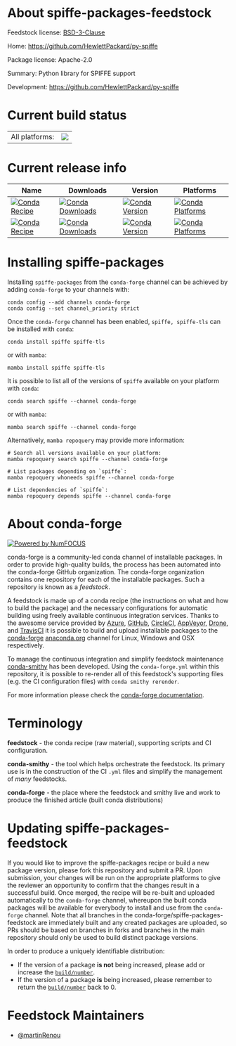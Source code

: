 About spiffe-packages-feedstock
===============================

Feedstock license: [BSD-3-Clause](https://github.com/conda-forge/spiffe-packages-feedstock/blob/main/LICENSE.txt)

Home: https://github.com/HewlettPackard/py-spiffe

Package license: Apache-2.0

Summary: Python library for SPIFFE support

Development: https://github.com/HewlettPackard/py-spiffe

Current build status
====================


<table><tr><td>All platforms:</td>
    <td>
      <a href="https://dev.azure.com/conda-forge/feedstock-builds/_build/latest?definitionId=23304&branchName=main">
        <img src="https://dev.azure.com/conda-forge/feedstock-builds/_apis/build/status/spiffe-packages-feedstock?branchName=main">
      </a>
    </td>
  </tr>
</table>

Current release info
====================

| Name | Downloads | Version | Platforms |
| --- | --- | --- | --- |
| [![Conda Recipe](https://img.shields.io/badge/recipe-spiffe-green.svg)](https://anaconda.org/conda-forge/spiffe) | [![Conda Downloads](https://img.shields.io/conda/dn/conda-forge/spiffe.svg)](https://anaconda.org/conda-forge/spiffe) | [![Conda Version](https://img.shields.io/conda/vn/conda-forge/spiffe.svg)](https://anaconda.org/conda-forge/spiffe) | [![Conda Platforms](https://img.shields.io/conda/pn/conda-forge/spiffe.svg)](https://anaconda.org/conda-forge/spiffe) |
| [![Conda Recipe](https://img.shields.io/badge/recipe-spiffe--tls-green.svg)](https://anaconda.org/conda-forge/spiffe-tls) | [![Conda Downloads](https://img.shields.io/conda/dn/conda-forge/spiffe-tls.svg)](https://anaconda.org/conda-forge/spiffe-tls) | [![Conda Version](https://img.shields.io/conda/vn/conda-forge/spiffe-tls.svg)](https://anaconda.org/conda-forge/spiffe-tls) | [![Conda Platforms](https://img.shields.io/conda/pn/conda-forge/spiffe-tls.svg)](https://anaconda.org/conda-forge/spiffe-tls) |

Installing spiffe-packages
==========================

Installing `spiffe-packages` from the `conda-forge` channel can be achieved by adding `conda-forge` to your channels with:

```
conda config --add channels conda-forge
conda config --set channel_priority strict
```

Once the `conda-forge` channel has been enabled, `spiffe, spiffe-tls` can be installed with `conda`:

```
conda install spiffe spiffe-tls
```

or with `mamba`:

```
mamba install spiffe spiffe-tls
```

It is possible to list all of the versions of `spiffe` available on your platform with `conda`:

```
conda search spiffe --channel conda-forge
```

or with `mamba`:

```
mamba search spiffe --channel conda-forge
```

Alternatively, `mamba repoquery` may provide more information:

```
# Search all versions available on your platform:
mamba repoquery search spiffe --channel conda-forge

# List packages depending on `spiffe`:
mamba repoquery whoneeds spiffe --channel conda-forge

# List dependencies of `spiffe`:
mamba repoquery depends spiffe --channel conda-forge
```


About conda-forge
=================

[![Powered by
NumFOCUS](https://img.shields.io/badge/powered%20by-NumFOCUS-orange.svg?style=flat&colorA=E1523D&colorB=007D8A)](https://numfocus.org)

conda-forge is a community-led conda channel of installable packages.
In order to provide high-quality builds, the process has been automated into the
conda-forge GitHub organization. The conda-forge organization contains one repository
for each of the installable packages. Such a repository is known as a *feedstock*.

A feedstock is made up of a conda recipe (the instructions on what and how to build
the package) and the necessary configurations for automatic building using freely
available continuous integration services. Thanks to the awesome service provided by
[Azure](https://azure.microsoft.com/en-us/services/devops/), [GitHub](https://github.com/),
[CircleCI](https://circleci.com/), [AppVeyor](https://www.appveyor.com/),
[Drone](https://cloud.drone.io/welcome), and [TravisCI](https://travis-ci.com/)
it is possible to build and upload installable packages to the
[conda-forge](https://anaconda.org/conda-forge) [anaconda.org](https://anaconda.org/)
channel for Linux, Windows and OSX respectively.

To manage the continuous integration and simplify feedstock maintenance
[conda-smithy](https://github.com/conda-forge/conda-smithy) has been developed.
Using the ``conda-forge.yml`` within this repository, it is possible to re-render all of
this feedstock's supporting files (e.g. the CI configuration files) with ``conda smithy rerender``.

For more information please check the [conda-forge documentation](https://conda-forge.org/docs/).

Terminology
===========

**feedstock** - the conda recipe (raw material), supporting scripts and CI configuration.

**conda-smithy** - the tool which helps orchestrate the feedstock.
                   Its primary use is in the construction of the CI ``.yml`` files
                   and simplify the management of *many* feedstocks.

**conda-forge** - the place where the feedstock and smithy live and work to
                  produce the finished article (built conda distributions)


Updating spiffe-packages-feedstock
==================================

If you would like to improve the spiffe-packages recipe or build a new
package version, please fork this repository and submit a PR. Upon submission,
your changes will be run on the appropriate platforms to give the reviewer an
opportunity to confirm that the changes result in a successful build. Once
merged, the recipe will be re-built and uploaded automatically to the
`conda-forge` channel, whereupon the built conda packages will be available for
everybody to install and use from the `conda-forge` channel.
Note that all branches in the conda-forge/spiffe-packages-feedstock are
immediately built and any created packages are uploaded, so PRs should be based
on branches in forks and branches in the main repository should only be used to
build distinct package versions.

In order to produce a uniquely identifiable distribution:
 * If the version of a package **is not** being increased, please add or increase
   the [``build/number``](https://docs.conda.io/projects/conda-build/en/latest/resources/define-metadata.html#build-number-and-string).
 * If the version of a package **is** being increased, please remember to return
   the [``build/number``](https://docs.conda.io/projects/conda-build/en/latest/resources/define-metadata.html#build-number-and-string)
   back to 0.

Feedstock Maintainers
=====================

* [@martinRenou](https://github.com/martinRenou/)


